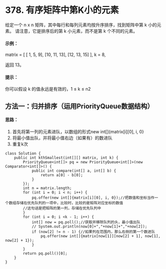 # 378. 有序矩阵中第K小的元素
给定一个 n x n 矩阵，其中每行和每列元素均按升序排序，找到矩阵中第 k 小的元素。
请注意，它是排序后的第 k 小元素，而不是第 k 个不同的元素。

 

####  示例：

matrix = [
   [ 1,  5,  9],
   [10, 11, 13],
   [12, 13, 15]
],
k = 8,

返回 13。
 

#### 提示：
你可以假设 k 的值永远是有效的，1 ≤ k ≤ n2 

## 方法一：归并排序（运用PriorityQueue数据结构）

#### 思路：
1. 首先将第一列的元素进队，以数组的形式new int[]{matrix[i][0], i, 0}
2. 将最小值出队，并将最小值右边（如果有）的数进队
3. 重复k次
```
class Solution {
    public int kthSmallest(int[][] matrix, int k) {
        PriorityQueue<int[]> pq = new PriorityQueue<int[]>(new Comparator<int[]>() {
            public int compare(int[] a, int[] b) {
                return a[0] - b[0];
            }
        });
        int n = matrix.length;
        for (int i = 0; i < n; i++) {
            pq.offer(new int[]{matrix[i][0], i, 0});//把数值和坐标当作一个数组存储在优先队列的一项中，比较时，比较的是矩阵对应坐标的数值
        //这句话是把矩阵的第一列，存储在优先队列中
        }
        for (int i = 0; i <k - 1; i++) {
            int[] now = pq.poll();//获取并移除队列的头，最小值出队
            // System.out.println(now[0]+","+now[1]+","+now[2]);
            if (now[2] != n - 1) {//如果列在范围内，那么右侧的第一个数进队
                pq.offer(new int[]{matrix[now[1]][now[2] + 1], now[1], now[2] + 1});
            }
        }
        return pq.poll()[0];
    }
}

```
